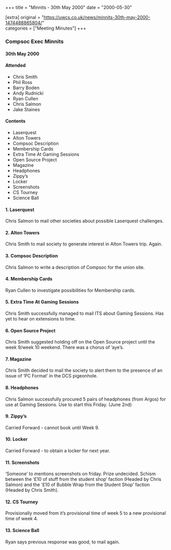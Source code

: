 +++
title = "Minnits - 30th May 2000"
date = "2000-05-30"

[extra]
original = "https://uwcs.co.uk/news/minnits-30th-may-2000-1474488865804/"    
categories = ["Meeting Minutes"]
+++

### Compsoc Exec Minnits

#### 30th May 2000

#### Attended

  - Chris Smith
  - Phil Ross
  - Barry Boden
  - Andy Rudnicki
  - Ryan Cullen
  - Chris Salmon
  - Jake Staines

#### Contents

  - Laserquest
  - Alton Towers
  - Compsoc Description
  - Membership Cards
  - Extra Time At Gaming Sessions
  - Open Source Project
  - Magazine
  - Headphones
  - Zippy’s
  - Locker
  - Screenshots
  - CS Tourney
  - Science Ball

#### 1\. Laserquest

Chris Salmon to mail other societies about possible Laserquest challenges.

#### 2\. Alton Towers

Chris Smith to mail society to generate interest in Alton Towers trip. Again.

#### 3\. Compsoc Description

Chris Salmon to write a description of Compsoc for the union site.

#### 4\. Membership Cards

Ryan Cullen to investigate possibilities for Membership cards.

#### 5\. Extra Time At Gaming Sessions

Chris Smith successfully managed to mail ITS about Gaming Sessions. Has yet to hear on extensions to time.

#### 6\. Open Source Project

Chris Smith suggested holding off on the Open Source project until the week 9/week 10 weekend. There was a chorus of ’aye’s.

#### 7\. Magazine

Chris Smith decided to mail the society to alert them to the presence of an issue of ‘PC Format’ in the DCS pigeonhole.

#### 8\. Headphones

Chris Salmon successfully procured 5 pairs of headphones (from Argos) for use at Gaming Sessions. Use to start this Friday. (June 2nd)

#### 9\. Zippy’s

Carried Forward - cannot book until Week 9.

#### 10\. Locker

Carried Forward - to obtain a locker for next year.

#### 11\. Screenshots

‘Someone’ to mentions screenshots on friday. Prize undecided. Schism between the ‘£10 of stuff from the student shop’ faction (Headed by Chris Salmon) and the ‘£10 of Bubble Wrap from the Student Shop’ faction (Headed by Chris Smith).

#### 12\. CS Tourney

Provisionally moved from it’s provisional time of week 5 to a new provisional time of week 4.

#### 13\. Science Ball

Ryan says previous response was good, to mail again.
